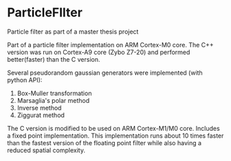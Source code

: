 # ParticleFIlter
Particle filter as part of a master thesis project

Part of a particle filter implementation on ARM Cortex-M0 core. 
The C++ version was run on Cortex-A9 core (Zybo Z7-20) and performed better(faster) than the C version.

Several pseudorandom gaussian generators were implemented (with python API):
  1. Box-Muller transformation
  2. Marsaglia's polar method
  3. Inverse method
  4. Ziggurat method

The C version is modified to be used on ARM Cortex-M1/M0 core.
Includes a fixed point implementation. 
This implementation runs about 10 times faster than the fastest version of the floating point filter while also having a reduced spatial complexity.
